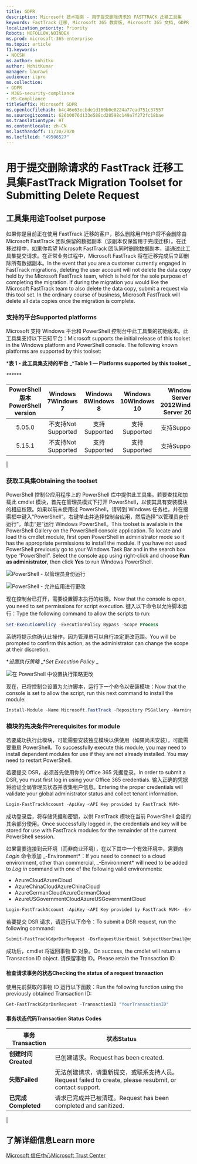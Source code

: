 ```yaml
---
title: GDPR
description: Microsoft 技术指南 - 用于提交删除请求的 FASTTRACK 迁移工具集
keywords: FastTrack 迁移, Microsoft 365 教育版, Microsoft 365 文档, GDPR
localization_priority: Priority
Robots: NOFOLLOW,NOINDEX
ms.prod: microsoft-365-enterprise
ms.topic: article
f1.keywords:
- NOCSH
ms.author: mohitku
author: MohitKumar
manager: laurawi
audience: itpro
ms.collection:
- GDPR
- M365-security-compliance
- MS-Compliance
titleSuffix: Microsoft GDPR
ms.openlocfilehash: b4c46e63ecbde1d160b0e0224a77ead751c37557
ms.sourcegitcommit: 626b0076d133e588cd28598c149a7f272fc18bae
ms.translationtype: HT
ms.contentlocale: zh-CN
ms.lasthandoff: 11/30/2020
ms.locfileid: "49506527"
---
```

# <a name="fasttrack-migration-toolset-for-submitting-delete-request"></a><span data-ttu-id="54a54-104">用于提交删除请求的 FastTrack 迁移工具集</span><span class="sxs-lookup"><span data-stu-id="54a54-104">FastTrack Migration Toolset for Submitting Delete Request</span></span>

## <a name="toolset-purpose"></a><span data-ttu-id="54a54-105">工具集用途</span><span class="sxs-lookup"><span data-stu-id="54a54-105">Toolset purpose</span></span>

<span data-ttu-id="54a54-p101">如果你是目前正在使用 FastTrack 迁移的客户，那么删除用户帐户将不会删除由 Microsoft FastTrack 团队保留的数据副本（该副本仅保留用于完成迁移）。在迁移过程中，如果你希望 Microsoft FastTrack 团队同时删除数据副本，请通过此工具集提交请求。在正常业务过程中，Microsoft FastTrack 将在迁移完成后立即删除所有数据副本。</span><span class="sxs-lookup"><span data-stu-id="54a54-p101">In the event that you are a customer currently engaged in FastTrack migrations, deleting the user account will not delete the data copy held by the Microsoft FastTrack team, which is held for the sole purpose of completing the migration. If during the migration you would like the Microsoft FastTrack team to also delete the data copy, submit a request via this tool set. In the ordinary course of business, Microsoft FastTrack will delete all data copies once the migration is complete.</span></span>

### <a name="supported-platforms"></a><span data-ttu-id="54a54-109">支持的平台</span><span class="sxs-lookup"><span data-stu-id="54a54-109">Supported platforms</span></span>

<span data-ttu-id="54a54-p102">Microsoft 支持 Windows 平台和 PowerShell 控制台中此工具集的初始版本。此工具集支持以下已知平台：</span><span class="sxs-lookup"><span data-stu-id="54a54-p102">Microsoft supports the initial release of this  toolset in the Windows platform and PowerShell console. The following known platforms are supported by this toolset:</span></span>

<span data-ttu-id="54a54-112">\***表 1 - 此工具集支持的平台** _</span><span class="sxs-lookup"><span data-stu-id="54a54-112">\***Table 1 — Platforms supported by this toolset** _</span></span>

<span data-ttu-id="54a54-113">_\*\*\*</span><span class="sxs-lookup"><span data-stu-id="54a54-113">_\*\*\*</span></span>

|<span data-ttu-id="54a54-114">PowerShell 版本</span><span class="sxs-lookup"><span data-stu-id="54a54-114">PowerShell version</span></span>|<span data-ttu-id="54a54-115">Windows 7</span><span class="sxs-lookup"><span data-stu-id="54a54-115">Windows 7</span></span>|<span data-ttu-id="54a54-116">Windows 8</span><span class="sxs-lookup"><span data-stu-id="54a54-116">Windows 8</span></span>|<span data-ttu-id="54a54-117">Windows 10</span><span class="sxs-lookup"><span data-stu-id="54a54-117">Windows 10</span></span>|<span data-ttu-id="54a54-118">Windows Server 2012</span><span class="sxs-lookup"><span data-stu-id="54a54-118">Windows Server 2012</span></span>|<span data-ttu-id="54a54-119">Windows Server 2016</span><span class="sxs-lookup"><span data-stu-id="54a54-119">Windows Server 2016</span></span>|
|:---:|:---:|:---:|:---:|:---:|:---:|
|<span data-ttu-id="54a54-120">5.0</span><span class="sxs-lookup"><span data-stu-id="54a54-120">5.0</span></span>|<span data-ttu-id="54a54-121">不支持</span><span class="sxs-lookup"><span data-stu-id="54a54-121">Not Supported</span></span>|<span data-ttu-id="54a54-122">支持</span><span class="sxs-lookup"><span data-stu-id="54a54-122">Supported</span></span>|<span data-ttu-id="54a54-123">支持</span><span class="sxs-lookup"><span data-stu-id="54a54-123">Supported</span></span>|<span data-ttu-id="54a54-124">支持</span><span class="sxs-lookup"><span data-stu-id="54a54-124">Supported</span></span>|<span data-ttu-id="54a54-125">支持</span><span class="sxs-lookup"><span data-stu-id="54a54-125">Supported</span></span>|
|<span data-ttu-id="54a54-126">5.1</span><span class="sxs-lookup"><span data-stu-id="54a54-126">5.1</span></span>|<span data-ttu-id="54a54-127">不支持</span><span class="sxs-lookup"><span data-stu-id="54a54-127">Not Supported</span></span>|<span data-ttu-id="54a54-128">支持</span><span class="sxs-lookup"><span data-stu-id="54a54-128">Supported</span></span>|<span data-ttu-id="54a54-129">支持</span><span class="sxs-lookup"><span data-stu-id="54a54-129">Supported</span></span>|<span data-ttu-id="54a54-130">支持</span><span class="sxs-lookup"><span data-stu-id="54a54-130">Supported</span></span>|<span data-ttu-id="54a54-131">支持</span><span class="sxs-lookup"><span data-stu-id="54a54-131">Supported</span></span>|
|

### <a name="obtaining-the-toolset"></a><span data-ttu-id="54a54-132">获取工具集</span><span class="sxs-lookup"><span data-stu-id="54a54-132">Obtaining the toolset</span></span>

<span data-ttu-id="54a54-p103">PowerShell 控制台应用程序上的 PowerShell 库中提供此工具集。若要查找和加载此 cmdlet 模块，首先在管理员模式下打开 PowerShell，以使其具有安装模块的相应权限。如果以前未使用过 PowerShell，请转到 Windows 任务栏，并在搜索框中键入“PowerShell”。右键单击并选择控制台应用，然后选择“以管理员身份运行”，单击“是”运行 Windows PowerShell。</span><span class="sxs-lookup"><span data-stu-id="54a54-p103">This toolset is available in the PowerShell Gallery on the PowerShell console application.  To locate and load this cmdlet module, first open PowerShell in administrator mode so it has the appropriate permissions to install the module. If you have not used PowerShell previously go to your Windows Task Bar and in the search box type “PowerShell”. Select the console app using right-click and choose **Run as administrator**, then click **Yes** to run Windows PowerShell.</span></span>

![PowerShell - 以管理员身份运行](../media/fasttrack-powershell_image.png)

![PowerShell - 允许应用进行更改](../media/fasttrack-run-powershell_image.png)

<span data-ttu-id="54a54-139">现在控制台已打开，需要设置脚本执行的权限。</span><span class="sxs-lookup"><span data-stu-id="54a54-139">Now that the console is open, you need to set permissions for script execution.</span></span> <span data-ttu-id="54a54-140">键入以下命令以允许脚本运行：</span><span class="sxs-lookup"><span data-stu-id="54a54-140">Type the following command to allow the scripts to run:</span></span>

```powershell
Set-ExecutionPolicy -ExecutionPolicy Bypass -Scope Process
```

<span data-ttu-id="54a54-141">系统将提示你确认此操作，因为管理员可以自行决定更改范围。</span><span class="sxs-lookup"><span data-stu-id="54a54-141">You will be prompted to confirm this action, as the administrator can change the scope at their discretion.</span></span>

<span data-ttu-id="54a54-142">\**_设置执行策略_* _</span><span class="sxs-lookup"><span data-stu-id="54a54-142">\**_Set Execution Policy_* _</span></span>

![在 PowerShell 中设置执行策略更改](../media/powershell-set-execution-policy_image.png)

<span data-ttu-id="54a54-144">现在，已将控制台设置为允许脚本，运行下一个命令以安装模块：</span><span class="sxs-lookup"><span data-stu-id="54a54-144">Now that the console is set to allow the script, run this next command to install the module:</span></span>

```powershell
Install-Module -Name Microsoft.FastTrack -Repository PSGallery -WarningAction SilentlyContinue -Force
```

### <a name="prerequisites-for-module"></a><span data-ttu-id="54a54-145">模块的先决条件</span><span class="sxs-lookup"><span data-stu-id="54a54-145">Prerequisites for module</span></span>

<span data-ttu-id="54a54-p105">若要成功执行此模块，可能需要安装独立模块以供使用（如果尚未安装）。可能需要重启 PowerShell。</span><span class="sxs-lookup"><span data-stu-id="54a54-p105">To successfully execute this module, you may need to install dependent modules for use if they are not already installed. You may need to restart PowerShell.</span></span>

<span data-ttu-id="54a54-148">若要提交 DSR，必须首先使用你的 Office 365 凭据登录。</span><span class="sxs-lookup"><span data-stu-id="54a54-148">In order to submit a DSR, you must first log in using your Office 365 credentials.</span></span> <span data-ttu-id="54a54-149">输入正确的凭据将验证全局管理员状态并收集租户信息。</span><span class="sxs-lookup"><span data-stu-id="54a54-149">Entering the proper credentials will validate your global administrator status and collect tenant information.</span></span>

```powershell
Login-FastTrackAccount -ApiKey <API Key provided by FastTrack MVM>
```

<span data-ttu-id="54a54-150">成功登录后，将存储凭据和密钥，以供 FastTrack 模块在当前 PowerShell 会话的其余部分使用。</span><span class="sxs-lookup"><span data-stu-id="54a54-150">Once successfully logged in, the credentials and key will be stored for use with FastTrack modules for the remainder of the current PowerShell session.</span></span>

<span data-ttu-id="54a54-151">如果需要连接到云环境（而非商业环境），在以下其中一个有效环境中，需要向 *Login* 命令添加 _-Environment\*：</span><span class="sxs-lookup"><span data-stu-id="54a54-151">If you need to connect to a cloud environment, other than commercial, _-Environment\* will need to be added to *Log in* command with one of the following valid environments:</span></span>

- <span data-ttu-id="54a54-152">AzureCloud</span><span class="sxs-lookup"><span data-stu-id="54a54-152">AzureCloud</span></span>
- <span data-ttu-id="54a54-153">AzureChinaCloud</span><span class="sxs-lookup"><span data-stu-id="54a54-153">AzureChinaCloud</span></span>
- <span data-ttu-id="54a54-154">AzureGermanCloud</span><span class="sxs-lookup"><span data-stu-id="54a54-154">AzureGermanCloud</span></span>
- <span data-ttu-id="54a54-155">AzureUSGovernmentCloud</span><span class="sxs-lookup"><span data-stu-id="54a54-155">AzureUSGovernmentCloud</span></span>

```powershell
Login-FastTrackAccount -ApiKey <API Key provided by FastTrack MVM> -Environment <cloud environment>
```

<span data-ttu-id="54a54-156">若要提交 DSR 请求，请运行以下命令：</span><span class="sxs-lookup"><span data-stu-id="54a54-156">To submit a DSR request, run the following command:</span></span>

```powershell
Submit-FastTrackGdprDsrRequest -DsrRequestUserEmail SubjectUserEmail@mycompany.com
```

<span data-ttu-id="54a54-157">成功后，cmdlet 将返回事物 ID 对象。</span><span class="sxs-lookup"><span data-stu-id="54a54-157">On success, the cmdlet will return a Transaction ID object.</span></span> <span data-ttu-id="54a54-158">请保留事物 ID。</span><span class="sxs-lookup"><span data-stu-id="54a54-158">Please retain the Transaction ID.</span></span>

#### <a name="checking-the-status-of-a-request-transaction"></a><span data-ttu-id="54a54-159">检查请求事务的状态</span><span class="sxs-lookup"><span data-stu-id="54a54-159">Checking the status of a request transaction</span></span>

<span data-ttu-id="54a54-160">使用先前获取的事物 ID 运行以下函数：</span><span class="sxs-lookup"><span data-stu-id="54a54-160">Run the following function using the previously obtained Transaction ID:</span></span>

```powershell
Get-FastTrackGdprDsrRequest -TransactionID "YourTransactionID"
```

#### <a name="transaction-status-codes"></a><span data-ttu-id="54a54-161">事务状态代码</span><span class="sxs-lookup"><span data-stu-id="54a54-161">Transaction Status Codes</span></span>

|<span data-ttu-id="54a54-162">事务</span><span class="sxs-lookup"><span data-stu-id="54a54-162">Transaction</span></span>|<span data-ttu-id="54a54-163">状态</span><span class="sxs-lookup"><span data-stu-id="54a54-163">Status</span></span>|
|---|---|
|<span data-ttu-id="54a54-164">**创建时间**</span><span class="sxs-lookup"><span data-stu-id="54a54-164">**Created**</span></span>|<span data-ttu-id="54a54-165">已创建请求。</span><span class="sxs-lookup"><span data-stu-id="54a54-165">Request has been created.</span></span>|
|<span data-ttu-id="54a54-166">**失败**</span><span class="sxs-lookup"><span data-stu-id="54a54-166">**Failed**</span></span>|<span data-ttu-id="54a54-167">无法创建请求，请重新提交，或联系支持人员。</span><span class="sxs-lookup"><span data-stu-id="54a54-167">Request failed to create, please resubmit, or contact support.</span></span>|
|<span data-ttu-id="54a54-168">**已完成**</span><span class="sxs-lookup"><span data-stu-id="54a54-168">**Completed**</span></span>|<span data-ttu-id="54a54-169">请求已完成并已被清理。</span><span class="sxs-lookup"><span data-stu-id="54a54-169">Request has been completed and sanitized.</span></span>|
|

<!-- original version: **Created**  Request has been created<br/>**Failed** Request failed to create, please resubmit, or contact support<br/>**Completed** Request has been completed and sanitized -->

## <a name="learn-more"></a><span data-ttu-id="54a54-170">了解详细信息</span><span class="sxs-lookup"><span data-stu-id="54a54-170">Learn more</span></span>

[<span data-ttu-id="54a54-171">Microsoft 信任中心</span><span class="sxs-lookup"><span data-stu-id="54a54-171">Microsoft Trust Center</span></span>](https://www.microsoft.com/trust-center/privacy/gdpr-overview)

